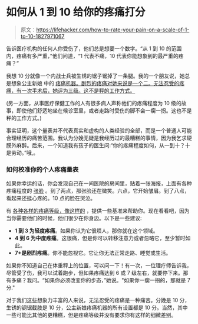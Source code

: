 # 如何从 1 到 10 给你的疼痛打分

> 原文：<https://lifehacker.com/how-to-rate-your-pain-on-a-scale-of-1-to-10-1827971067>

告诉医疗机构的任何人你受伤了，他们总是想要一个数字。“从 1 到 10 的范围内，疼痛有多严重，”他们问道，“1 代表不痛，10 代表你能想象到的最严重的疼痛？”



我想 10 分就像一个内战士兵被生锈的锯子锯掉了一条腿。我的一个朋友说，她总是想象公主新娘 中的 [疼痛机器。剧烈的疼痛对她来说是一个二。无法忍受的疼痛，有一次手术后，她评为三级。这不是秤的工作方式。](https://www.youtube.com/watch?v=JFo6iLDNzX0) 

(另一方面，从事医疗保健工作的人有很多病人声称他们的疼痛程度为 10 级的故事，即使他们舒适地坐在候诊室里，或者走路时受伤的脚不会一瘸一拐。这也不是秤的工作方式。)

事实证明，这个量表并不代表真实和虚构的人类经验的全部，而是一个普通人可能合理经历的痛苦范围。我认为分娩无疑是我经历过的最糟糕的事情，因为我乞求硬膜外麻醉。后来，一个知道我有孩子的医生问:“你的疼痛程度如何，从一到十？十是劳动。”哦,。

### 如何校准你的个人疼痛量表

如果你幸运的话，你会发现自己在一间医院的房间里，贴着一张海报，上面有各种疼痛程度的 [张脸](https://www.disabled-world.com/health/pain/scale.php) 。到了两点，那张脸还在微笑。六点，它开始皱眉。到了八点，看起来还挺心疼的。10 点的脸在哭泣。

有 [各种各样的疼痛等级，像这样的](https://paindoctor.com/pain-scales/) ，提供一些基准来帮助你。现在看看吧，因为当你需要他们的时候，他们很少在你身边。以下是一些建议:

*   **1 到 3 为轻度疼痛**。如果你认为它很烦人，那你就在这个领域。
*   **4 到 6 为中度疼痛**。这很痛，但是你可以转移注意力或者忽略它，至少暂时如此。
*   **7+是剧烈疼痛**。你不能忽视它。它让你无法正常走路、睡觉或生活。

如果你不知道自己在体重秤上的位置，可以问一下！有一次，一位理疗师告诉我，尽管受了伤，我可以试着跑步，但如果疼痛达到 6 或 7 级左右，就要停下来。那有多痛？我问。“如果你必须改变你的步态，”她说。"如果你一瘸一拐的，那就是 7 分."

对于我们这些想象力丰富的人来说，无法忍受的疼痛是一种痛苦。分娩是 10 分，生锈的钢锯截肢是 10 分，公主新娘疼痛机器的所有设置都是 10 分。当然，其中一些可能比其他的更糟糕，但是疼痛等级并没有要求你有这样的细微差别。